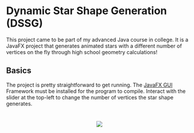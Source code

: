 # Dynamic Star Shape Generation (DSSG)
This project came to be part of my advanced Java course in college. It is a JavaFX project that generates animated stars with a different number of vertices on the fly through high school geometry calculations!

## Basics
The project is pretty straightforward to get running. The [JavaFX GUI](https://openjfx.io/) Framework must be installed for the program to compile. Interact with the slider at the top-left to change the number of vertices the star shape generates.

#
<p align="center">
  <img src="https://filedn.com/lDA0b4tihedFKO8BLVKcEU7/git-star-generation/imgs/RS_GIF_0.gif" />
</p>
